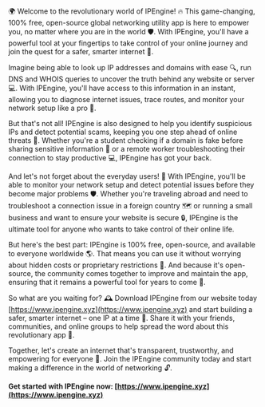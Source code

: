 🌍 Welcome to the revolutionary world of IPEngine! 🔥 This game-changing, 100% free, open-source global networking utility app is here to empower you, no matter where you are in the world 🛡️. With IPEngine, you'll have a powerful tool at your fingertips to take control of your online journey and join the quest for a safer, smarter internet 📡.

Imagine being able to look up IP addresses and domains with ease 🔍, run DNS and WHOIS queries to uncover the truth behind any website or server 💻. With IPEngine, you'll have access to this information in an instant, allowing you to diagnose internet issues, trace routes, and monitor your network setup like a pro 🚀.

But that's not all! IPEngine is also designed to help you identify suspicious IPs and detect potential scams, keeping you one step ahead of online threats 👊. Whether you're a student checking if a domain is fake before sharing sensitive information 📝 or a remote worker troubleshooting their connection to stay productive 💻, IPEngine has got your back.

And let's not forget about the everyday users! 🤩 With IPEngine, you'll be able to monitor your network setup and detect potential issues before they become major problems 🛡️. Whether you're traveling abroad and need to troubleshoot a connection issue in a foreign country 🗺️ or running a small business and want to ensure your website is secure 🔒, IPEngine is the ultimate tool for anyone who wants to take control of their online life.

But here's the best part: IPEngine is 100% free, open-source, and available to everyone worldwide 🌎. That means you can use it without worrying about hidden costs or proprietary restrictions 💸. And because it's open-source, the community comes together to improve and maintain the app, ensuring that it remains a powerful tool for years to come 👥.

So what are you waiting for? 🕰️ Download IPEngine from our website today [https://www.ipengine.xyz](https://www.ipengine.xyz) and start building a safer, smarter internet – one IP at a time 🔗. Share it with your friends, communities, and online groups to help spread the word about this revolutionary app 💬.

Together, let's create an internet that's transparent, trustworthy, and empowering for everyone 🌟. Join the IPEngine community today and start making a difference in the world of networking 🔓.

**Get started with IPEngine now: [https://www.ipengine.xyz](https://www.ipengine.xyz)**